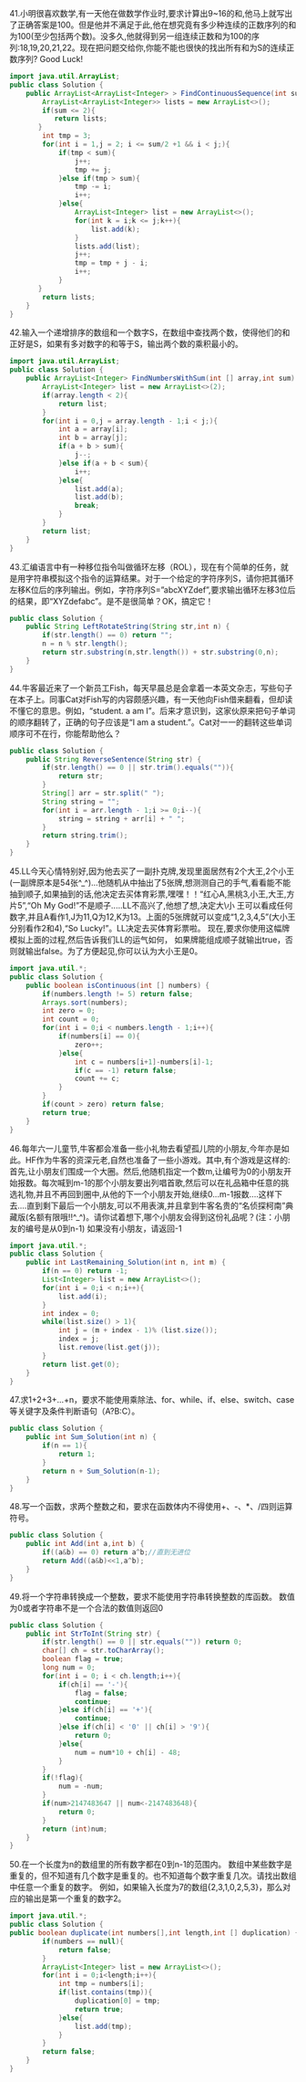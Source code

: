 41.小明很喜欢数学,有一天他在做数学作业时,要求计算出9~16的和,他马上就写出了正确答案是100。但是他并不满足于此,他在想究竟有多少种连续的正数序列的和为100(至少包括两个数)。没多久,他就得到另一组连续正数和为100的序列:18,19,20,21,22。现在把问题交给你,你能不能也很快的找出所有和为S的连续正数序列? Good Luck!

```java
import java.util.ArrayList;
public class Solution {
    public ArrayList<ArrayList<Integer> > FindContinuousSequence(int sum) {
        ArrayList<ArrayList<Integer>> lists = new ArrayList<>();
        if(sum <= 2){
           return lists;
       }
        int tmp = 3;
        for(int i = 1,j = 2; i <= sum/2 +1 && i < j;){
            if(tmp < sum){
                j++;
                tmp += j;
            }else if(tmp > sum){
                tmp -= i;
                i++;
            }else{
                ArrayList<Integer> list = new ArrayList<>();
                for(int k = i;k <= j;k++){
                    list.add(k);
                }
                lists.add(list);
                j++;
                tmp = tmp + j - i;
                i++;
            }
       }
        return lists;
    }
}
```
42.输入一个递增排序的数组和一个数字S，在数组中查找两个数，使得他们的和正好是S，如果有多对数字的和等于S，输出两个数的乘积最小的。

```java
import java.util.ArrayList;
public class Solution {
    public ArrayList<Integer> FindNumbersWithSum(int [] array,int sum) {
        ArrayList<Integer> list = new ArrayList<>(2);
        if(array.length < 2){
            return list;
        }
        for(int i = 0,j = array.length - 1;i < j;){
            int a = array[i];
            int b = array[j];
            if(a + b > sum){
                j--;
            }else if(a + b < sum){
                i++;
            }else{
                list.add(a);
                list.add(b);
                break;
            }
        }
        return list;
    }
}
```
43.汇编语言中有一种移位指令叫做循环左移（ROL），现在有个简单的任务，就是用字符串模拟这个指令的运算结果。对于一个给定的字符序列S，请你把其循环左移K位后的序列输出。例如，字符序列S=”abcXYZdef”,要求输出循环左移3位后的结果，即“XYZdefabc”。是不是很简单？OK，搞定它！

```java
public class Solution {
    public String LeftRotateString(String str,int n) {
        if(str.length() == 0) return "";
        n = n % str.length();
        return str.substring(n,str.length()) + str.substring(0,n);
    }
}
```
44.牛客最近来了一个新员工Fish，每天早晨总是会拿着一本英文杂志，写些句子在本子上。同事Cat对Fish写的内容颇感兴趣，有一天他向Fish借来翻看，但却读不懂它的意思。例如，“student. a am I”。后来才意识到，这家伙原来把句子单词的顺序翻转了，正确的句子应该是“I am a student.”。Cat对一一的翻转这些单词顺序可不在行，你能帮助他么？

```java
public class Solution {
    public String ReverseSentence(String str) {
        if(str.length() == 0 || str.trim().equals("")){
            return str;
        }
        String[] arr = str.split(" ");
        String string = "";
        for(int i = arr.length - 1;i >= 0;i--){
            string = string + arr[i] + " ";
        }
        return string.trim();
    }
}
```
45.LL今天心情特别好,因为他去买了一副扑克牌,发现里面居然有2个大王,2个小王(一副牌原本是54张^_^)...他随机从中抽出了5张牌,想测测自己的手气,看看能不能抽到顺子,如果抽到的话,他决定去买体育彩票,嘿嘿！！“红心A,黑桃3,小王,大王,方片5”,“Oh My God!”不是顺子.....LL不高兴了,他想了想,决定大\小 王可以看成任何数字,并且A看作1,J为11,Q为12,K为13。上面的5张牌就可以变成“1,2,3,4,5”(大小王分别看作2和4),“So Lucky!”。LL决定去买体育彩票啦。 现在,要求你使用这幅牌模拟上面的过程,然后告诉我们LL的运气如何， 如果牌能组成顺子就输出true，否则就输出false。为了方便起见,你可以认为大小王是0。

```java
import java.util.*;
public class Solution {
    public boolean isContinuous(int [] numbers) {
        if(numbers.length != 5) return false;
        Arrays.sort(numbers);
        int zero = 0;
        int count = 0;
        for(int i = 0;i < numbers.length - 1;i++){
            if(numbers[i] == 0){
                zero++;
            }else{
                int c = numbers[i+1]-numbers[i]-1;
                if(c == -1) return false;
                count += c;
            }
        }
        if(count > zero) return false;
        return true;
    }
}
```
46.每年六一儿童节,牛客都会准备一些小礼物去看望孤儿院的小朋友,今年亦是如此。HF作为牛客的资深元老,自然也准备了一些小游戏。其中,有个游戏是这样的:首先,让小朋友们围成一个大圈。然后,他随机指定一个数m,让编号为0的小朋友开始报数。每次喊到m-1的那个小朋友要出列唱首歌,然后可以在礼品箱中任意的挑选礼物,并且不再回到圈中,从他的下一个小朋友开始,继续0...m-1报数....这样下去....直到剩下最后一个小朋友,可以不用表演,并且拿到牛客名贵的“名侦探柯南”典藏版(名额有限哦!!^_^)。请你试着想下,哪个小朋友会得到这份礼品呢？(注：小朋友的编号是从0到n-1)
如果没有小朋友，请返回-1

```java
import java.util.*;
public class Solution {
    public int LastRemaining_Solution(int n, int m) {
        if(n == 0) return -1;
        List<Integer> list = new ArrayList<>();
        for(int i = 0;i < n;i++){
            list.add(i);
        }
        int index = 0;
        while(list.size() > 1){
            int j = (m + index - 1)% (list.size());
            index = j;
            list.remove(list.get(j));
        }
        return list.get(0);
    }
}

```
47.求1+2+3+...+n，要求不能使用乘除法、for、while、if、else、switch、case等关键字及条件判断语句（A?B:C）。

```java
public class Solution {
    public int Sum_Solution(int n) {
        if(n == 1){
            return 1;
        }
        return n + Sum_Solution(n-1);
    }
}
```
48.写一个函数，求两个整数之和，要求在函数体内不得使用+、-、*、/四则运算符号。

```java
public class Solution {
    public int Add(int a,int b) {
        if((a&b) == 0) return a^b;//直到无进位
        return Add((a&b)<<1,a^b);
    }
}
```
49.将一个字符串转换成一个整数，要求不能使用字符串转换整数的库函数。 数值为0或者字符串不是一个合法的数值则返回0

```java
public class Solution {
    public int StrToInt(String str) {
        if(str.length() == 0 || str.equals("")) return 0;
        char[] ch = str.toCharArray();
        boolean flag = true;
        long num = 0;
        for(int i = 0; i < ch.length;i++){
            if(ch[i] == '-'){
                flag = false;
                continue;
            }else if(ch[i] == '+'){
                continue;
            }else if(ch[i] < '0' || ch[i] > '9'){
                return 0;
            }else{
                num = num*10 + ch[i] - 48;
            }
        }
        if(!flag){
            num = -num;
        }
        if(num>2147483647 || num<-2147483648){
            return 0;
        }
        return (int)num;
    }
}
```
50.在一个长度为n的数组里的所有数字都在0到n-1的范围内。 数组中某些数字是重复的，但不知道有几个数字是重复的。也不知道每个数字重复几次。请找出数组中任意一个重复的数字。 例如，如果输入长度为7的数组{2,3,1,0,2,5,3}，那么对应的输出是第一个重复的数字2。

```java
import java.util.*;
public class Solution {
public boolean duplicate(int numbers[],int length,int [] duplication) {
        if(numbers == null){
            return false;
        }
        ArrayList<Integer> list = new ArrayList<>();
        for(int i = 0;i<length;i++){
            int tmp = numbers[i];
            if(list.contains(tmp)){
                duplication[0] = tmp;
                return true;
            }else{
                list.add(tmp);
            }
        }
        return false;
    }
}
```